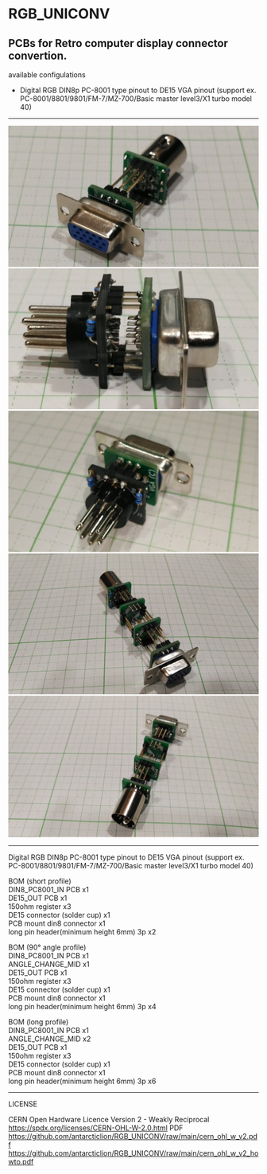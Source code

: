 # RGB_UNICONV
PCBs for Retro computer display connector convertion.
---

available configulations  
  - Digital RGB DIN8p PC-8001 type pinout to DE15 VGA pinout (support ex. PC-8001/8801/9801/FM-7/MZ-700/Basic master level3/X1 turbo model 40)
  
---

![PC8001 short profile 1](https://github.com/antarcticlion/RGB_UNICONV/raw/main/images/image001.jpg)  
![PC8001 short profile 2](https://github.com/antarcticlion/RGB_UNICONV/raw/main/images/image002.jpg)  
![PC8001 short profile 3](https://github.com/antarcticlion/RGB_UNICONV/raw/main/images/image004.jpg)  
![PC8001 long profile 1](https://github.com/antarcticlion/RGB_UNICONV/raw/main/images/image005.jpg)  
![PC8001 long profile 2](https://github.com/antarcticlion/RGB_UNICONV/raw/main/images/image006.jpg)  

---
Digital RGB DIN8p PC-8001 type pinout to DE15 VGA pinout (support ex. PC-8001/8801/9801/FM-7/MZ-700/Basic master level3/X1 turbo model 40)  
  
BOM (short profile)  
  DIN8_PC8001_IN PCB x1  
  DE15_OUT PCB x1  
  150ohm register x3  
  DE15 connector (solder cup) x1  
  PCB mount din8 connector x1  
  long pin header(minimum height 6mm) 3p x2  
  
BOM (90° angle profile)  
  DIN8_PC8001_IN PCB x1  
  ANGLE_CHANGE_MID x1  
  DE15_OUT PCB x1  
  150ohm register x3  
  DE15 connector (solder cup) x1  
  PCB mount din8 connector x1  
  long pin header(minimum height 6mm) 3p x4  
  
BOM (long profile)  
  DIN8_PC8001_IN PCB x1  
  ANGLE_CHANGE_MID x2  
  DE15_OUT PCB x1  
  150ohm register x3  
  DE15 connector (solder cup) x1  
  PCB mount din8 connector x1  
  long pin header(minimum height 6mm) 3p x6  

---

LICENSE

CERN Open Hardware Licence Version 2 - Weakly Reciprocal
https://spdx.org/licenses/CERN-OHL-W-2.0.html PDF
https://github.com/antarcticlion/RGB_UNICONV/raw/main/cern_ohl_w_v2.pdf
https://github.com/antarcticlion/RGB_UNICONV/raw/main/cern_ohl_w_v2_howto.pdf
